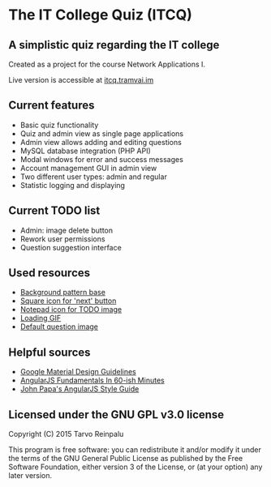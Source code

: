 # The IT College Quiz (ITCQ) #
## A simplistic quiz regarding the IT college ##

Created as a project for the course Network Applications I.

Live version is accessible at [itcq.tramvai.im](http://itcq.tramvai.im/)

## Current features ##
* Basic quiz functionality
* Quiz and admin view as single page applications
* Admin view allows adding and editing questions
* MySQL database integration (PHP API)
* Modal windows for error and success messages
* Account management GUI in admin view
* Two different user types: admin and regular
* Statistic logging and displaying

## Current TODO list ##
* Admin: image delete button
* Rework user permissions
* Question suggestion interface

## Used resources ##
* [Background pattern base](http://esindus.itcollege.ee/)
* [Square icon for 'next' button](https://www.iconfinder.com/icons/243661/arrow_forward_right_square_icon#size=64)
* [Notepad icon for TODO image](https://www.iconfinder.com/icons/59320/check_list_todo_list_icon#size=32)
* [Loading GIF](http://loadingapng.com/)
* [Default question image](http://en.wikipedia.org/wiki/Estonian_Information_Technology_College)

## Helpful sources ##
* [Google Material Design Guidelines](http://www.google.com/design/spec/material-design/introduction.html)
* [AngularJS Fundamentals In 60-ish Minutes](https://www.youtube.com/watch?v=i9MHigUZKEM)
* [John Papa's AngularJS Style Guide](https://github.com/johnpapa/angular-styleguide)

## Licensed under the GNU GPL v3.0 license ##
Copyright (C) 2015 Tarvo Reinpalu

This program is free software: you can redistribute it and/or modify
it under the terms of the GNU General Public License as published by
the Free Software Foundation, either version 3 of the License, or
(at your option) any later version.
